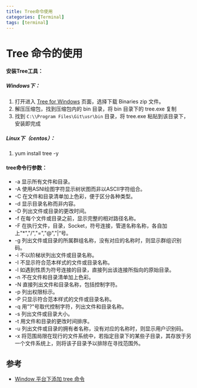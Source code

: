 ```yaml
---
title: Tree命令使用
categories: [Terminal]
tags: [terminal]
---
```


# Tree 命令的使用



#### 安装Tree工具：

##### Windows下：

1. 打开进入 [Tree for Windows](http://gnuwin32.sourceforge.net/packages/tree.htm) 页面，选择下载 Binaries zip 文件。
2. 解压压缩包，找到压缩包内的 bin 目录，将 bin 目录下的 tree.exe 复制
3. 找到 `C:\\Program Files\Git\usr\bin` 目录，将 tree.exe 粘贴到该目录下，安装即完成

##### Linux下（centos）：

1. yum install tree -y



#### tree命令行参数：

- -a 显示所有文件和目录。
- -A 使用ASNI绘图字符显示树状图而非以ASCII字符组合。
- -C 在文件和目录清单加上色彩，便于区分各种类型。
- -d 显示目录名称而非内容。
- -D 列出文件或目录的更改时间。
- -f 在每个文件或目录之前，显示完整的相对路径名称。
- -F 在执行文件，目录，Socket，符号连接，管道名称名称，各自加上"*","/","=","@","|“号。
- -g 列出文件或目录的所属群组名称，没有对应的名称时，则显示群组识别码。
- -i 不以阶梯状列出文件或目录名称。
- -I 不显示符合范本样式的文件或目录名称。
- -l 如遇到性质为符号连接的目录，直接列出该连接所指向的原始目录。
- -n 不在文件和目录清单加上色彩。
- -N 直接列出文件和目录名称，包括控制字符。
- -p 列出权限标示。
- -P 只显示符合范本样式的文件或目录名称。
- -q 用”?"号取代控制字符，列出文件和目录名称。
- -s 列出文件或目录大小。
- -t 用文件和目录的更改时间排序。
- -u 列出文件或目录的拥有者名称，没有对应的名称时，则显示用户识别码。
- -x 将范围局限在现行的文件系统中，若指定目录下的某些子目录，其存放于另一个文件系统上，则将该子目录予以排除在寻找范围外。





## 参考

- [Window 平台下添加 tree 命令](https://www.jianshu.com/p/32ba82d84680)

